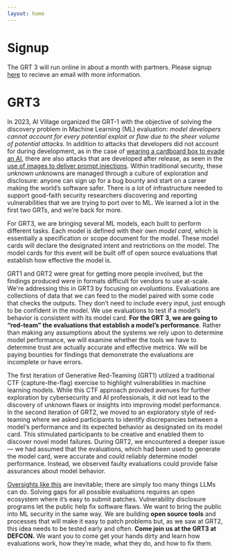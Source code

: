```yaml
---
layout: home
---
```


# Signup

The GRT 3 will run online in about a month with partners. Please signup [here](https://auth.aivillage.org/login) to recieve an email with more information. 

# GRT3

In 2023, AI Village organized the GRT-1 with the objective of solving the discovery problem in Machine Learning (ML) evaluation: *model developers cannot account for every potential exploit or flaw due to the sheer volume of potential attacks.* In addition to attacks that developers did not account for during development, as in the case of [wearing a cardboard box to evade an AI](https://taskandpurpose.com/news/marines-ai-paul-scharre/), there are also attacks that are developed after release, as seen in the [use of images to deliver prompt injections](https://www.nature.com/articles/s41467-024-55631-x). Within traditional security, these *unknown* unknowns are managed through a culture of exploration and disclosure: anyone can sign up for a bug bounty and start on a career making the world’s software safer. There is a lot of infrastructure needed to support good-faith security researchers discovering and reporting vulnerabilities that we are trying to port over to ML. We learned a lot in the first two GRTs, and we’re back for more. 

For GRT3, we are bringing several ML models, each built to perform different tasks. Each model is defined with their own *model card*, which is essentially a specification or scope document for the model. These model cards will declare the designated intent and restrictions on the model. The model cards for this event will be built off of open source evaluations that establish how effective the model is.

GRT1 and GRT2 were great for getting more people involved, but the findings produced were in formats difficult for vendors to use at-scale. We're addressing this in GRT3 by focusing on *evaluations*. Evaluations are collections of data that we can feed to the model paired with some code that checks the outputs. They don’t need to include every input, just enough to be confident in the model. We use evaluations to test if a model’s behavior is consistent with its model card. **For the GRT 3, we are going to “red-team” the evaluations that establish a model’s performance**. Rather than making any assumptions about the systems we rely upon to determine model performance, we will examine whether the tools we have to determine trust are actually accurate and effective metrics. We will be paying bounties for findings that demonstrate the evaluations are incomplete or have errors.

The first iteration of Generative Red-Teaming (GRT1) utilized a traditional CTF (capture-the-flag) exercise to highlight vulnerabilities in machine learning models. While this CTF approach provided avenues for further exploration by cybersecurity and AI professionals, it did not lead to the discovery of unknown flaws or insights into improving model performance. In the second iteration of GRT2, we moved to an exploratory style of red-teaming where we asked participants to identify discrepancies between a model‘s performance and its expected behavior as designated on its model card. This stimulated participants to be creative and enabled them to discover novel model failures. During GRT2, we encountered a deeper issue — we had assumed that the evaluations, which had been used to generate the model card, were accurate and could reliably determine model performance. Instead, we observed faulty evaluations could provide false assurances about model behavior. 

[Oversights like this](https://blog.nbhd.ai/harmbench) are inevitable; there are simply too many things LLMs can do. Solving gaps for all possible evaluations requires an open ecosystem where it’s easy to submit patches. Vulnerability disclosure programs let the public help fix software flaws. We want to bring the public into ML security in the same way. We are building **open source tools** and processes that will make it easy to patch problems but, as we saw at GRT2, this idea needs to be tested early and often. **Come join us at the GRT3 at DEFCON.** We want you to come get your hands dirty and learn how evaluations work, how they’re made, what they do, and how to fix them. 
